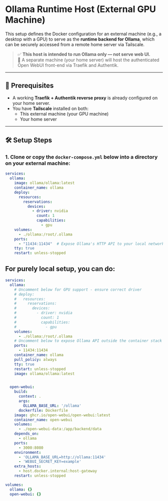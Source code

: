 # Ollama Runtime Host (External GPU Machine)

This setup defines the Docker configuration for an external machine (e.g., a desktop with a GPU) to serve as the **runtime backend for Ollama**, which can be securely accessed from a remote home server via Tailscale.

> ✅ **This host is intended to run Ollama only — not serve web UI.**  
> 🧱 A separate machine (your home server) will host the authenticated Open WebUI front-end via Traefik and Authentik.

---

## 🔐 Prerequisites

- A working **Traefik + Authentik reverse proxy** is already configured on your home server.
- You have **Tailscale** installed on both:
  - This external machine (your GPU machine)
  - Your home server

---

## 🛠️ Setup Steps

### 1. Clone or copy the `docker-compose.yml` below into a directory on your external machine:

```yaml
services:
  ollama:
    image: ollama/ollama:latest
    container_name: ollama
    deploy:
      resources:
        reservations:
          devices:
            - driver: nvidia
              count: 1
              capabilities:
                - gpu
    volumes:
      - ./ollama:/root/.ollama
    ports:
      - "11434:11434"  # Expose Ollama's HTTP API to your local network
    tty: true
    restart: unless-stopped
```
## For purely local setup, you can do:
```yaml
services:
  ollama:
    # Uncomment below for GPU support - ensure correct driver
    # deploy:
    #   resources:
    #     reservations:
    #       devices:
    #         - driver: nvidia
    #           count: 1
    #           capabilities:
    #             - gpu
    volumes:
      - ./ollama:/root/.ollama
    # Uncomment below to expose Ollama API outside the container stack
    ports:
      - 11434:11434
    container_name: ollama
    pull_policy: always
    tty: true
    restart: unless-stopped
    image: ollama/ollama:latest


  open-webui:
    build:
      context: .
      args:
        OLLAMA_BASE_URL: '/ollama'
      dockerfile: Dockerfile
    image: ghcr.io/open-webui/open-webui:latest
    container_name: open-webui
    volumes:
      - ./open-webui-data:/app/backend/data
    depends_on:
      - ollama
    ports:
      - 3000:8080
    environment:
      - 'OLLAMA_BASE_URL=http://ollama:11434'
      - 'WEBUI_SECRET_KEY=example'
    extra_hosts:
      - host.docker.internal:host-gateway
    restart: unless-stopped

volumes:
  ollama: {}
  open-webui: {}
```
